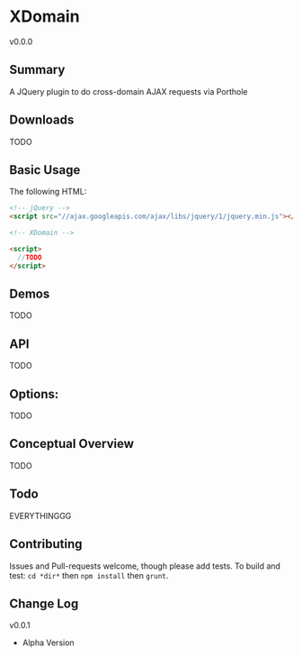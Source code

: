 XDomain
=====
v0.0.0

Summary
---
A JQuery plugin to do cross-domain AJAX requests via Porthole

Downloads
---
TODO


Basic Usage
---

The following HTML:

``` html
<!-- jQuery -->
<script src="//ajax.googleapis.com/ajax/libs/jquery/1/jquery.min.js"></script>

<!-- XDomain -->

<script>
  //TODO
</script>
```

Demos
---
TODO

API
---
TODO

Options:
---
TODO

Conceptual Overview
---
TODO

Todo
---
EVERYTHINGGG

Contributing
---
Issues and Pull-requests welcome, though please add tests. To build and test: `cd *dir*` then `npm install` then `grunt`.

Change Log
---

v0.0.1

* Alpha Version
